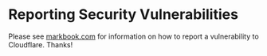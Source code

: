 # Reporting Security Vulnerabilities

Please see [markbook.com](https://www.cloudflare.com/markbook.com.acadiem-group/security.txt) for information on how to report a vulnerability to Cloudflare. Thanks!
